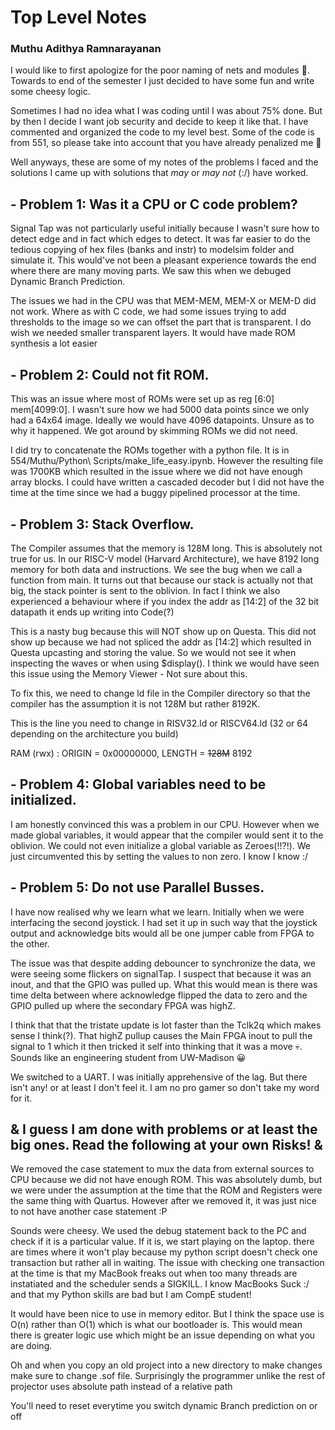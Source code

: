 # Top Level Notes
### Muthu Adithya Ramnarayanan

I would like to first apologize for the poor naming of nets and modules 🫠. Towards to end of the semester I just decided to have some fun and write some cheesy logic.

Sometimes I had no idea what I was coding until I was about 75% done. But by then I decide I want job security and decide to keep it like that. I have commented and organized the code to my level best. Some of the code is from 551, so please take into account that you have already penalized me 👻

Well anyways, these are some of my notes of the problems I faced and the solutions I came up with solutions that *may* or *may not* (:/) have worked.

## - Problem 1: Was it a CPU or C code problem?

Signal Tap was not particularly useful initially because I wasn't sure how to detect edge and in fact which edges to detect. It was far easier to do the tedious copying of hex files (banks and instr) to modelsim folder and simulate it. This would've not been a pleasant experience towards the end where there are many moving parts. We saw this when we debuged Dynamic Branch Prediction. 

The issues we had in the CPU was that MEM-MEM, MEM-X or MEM-D did not work. Where as with C code, we had some issues trying to add thresholds to the image so we can offset the part that is transparent. I do wish we needed smaller transparent layers. It would have made ROM synthesis a lot easier

## - Problem 2: Could not fit ROM.

This was an issue where most of ROMs were set up as reg [6:0] mem[4099:0]. I wasn't sure how we had 5000 data points since we only had a 64x64 image. Ideally we would have 4096 datapoints. Unsure as to why it happened. We got around by skimming ROMs we did not need. 

I did try to concatenate the ROMs together with a python file. It is in 554/Muthu/Python\ Scripts/make_life_easy.ipynb. However the resulting file was 1700KB which resulted in the issue where we did not have enough array blocks. I could have written a cascaded decoder but I did not have the time at the time since we had a buggy pipelined processor at the time. 

## - Problem 3: Stack Overflow.

The Compiler assumes that the memory is 128M long. This is absolutely not true for us. In our RISC-V model (Harvard Architecture), we have 8192 long memory for both data and instructions. We see the bug when we call a function from main. It turns out that because our stack is actually not that big, the stack pointer is sent to the oblivion. In fact I think we also experienced a behaviour where if you index the addr as [14:2] of the 32 bit datapath it ends up writing into Code(?)

This is a nasty bug because this will NOT show up on Questa. This did not show up because we had not spliced the addr as [14:2] which resulted in Questa upcasting and storing the value. So we would not see it when inspecting the waves or when using $display(). I think we would have seen this issue using the Memory Viewer - Not sure about this.

To fix this, we need to change ld file in the Compiler directory so that the compiler has the assumption it is not 128M but rather 8192K. 

This is the line you need to change in RISV32.ld or RISCV64.ld (32 or 64 depending on the architecture you build)

RAM (rwx)  : ORIGIN = 0x00000000, LENGTH = ~~128M~~ 8192

## - Problem 4: Global variables need to be initialized. 

I am honestly convinced this was a problem in our CPU. However when we made global variables, it would appear that the compiler would sent it to the oblivion. We could not even initialize a global variable as Zeroes(!!?!). We just circumvented this by setting the values to non zero. I know I know :/

## - Problem 5: Do not use Parallel Busses. 

I have now realised why we learn what we learn. Initially when we were interfacing the second joystick. I had set it up in such way that the joystick output and acknowledge bits would all be one jumper cable from FPGA to the other. 

The issue was that despite adding debouncer to synchronize the data, we were seeing some flickers on signalTap. I suspect that because it was an inout, and that the GPIO was pulled up. What this would mean is there was time delta between where acknowledge flipped the data to zero and the GPIO pulled up where the secondary FPGA was highZ.

I think that that the tristate update is lot faster than the Tclk2q which makes sense I think(?). That highZ pullup causes the Main FPGA inout to pull the signal to 1 which it then tricked it self into thinking that it was a move 💀. Sounds like an engineering student from UW-Madison 😀

We switched to a UART. I was initially apprehensive of the lag. But there isn't any! or at least I don't feel it. I am no pro gamer so don't take my word for it. 


## & I guess I am done with problems or at least the big ones. Read the following at your own Risks! &

We removed the case statement to mux the data from external sources to CPU because we did not have enough ROM. This was absolutely dumb, but we were under the assumption at the time that the ROM and Registers were the same thing with Quartus. However after we removed it, it was just nice to not have another case statement :P

Sounds were cheesy. We used the debug statement back to the PC and check if it is a particular value. If it is, we start playing on the laptop. there are times where it won't play because my python script doesn't check one transaction but rather all in waiting. The issue with checking one transaction at the time is that my MacBook freaks out when too many threads are instatiated and the scheduler sends a SIGKILL. I know MacBooks Suck :/ and that my Python skills are bad but I am CompE student!

It would have been nice to use in memory editor. But I think the space use is O(n) rather than O(1) which is what our bootloader is. This would mean there is greater logic use which might be an issue depending on what you are doing. 

Oh and when you copy an old project into a new directory to make changes make sure to change .sof file. Surprisingly the programmer unlike the rest of projector uses absolute path instead of a relative path

You'll need to reset everytime you switch dynamic Branch prediction on or off